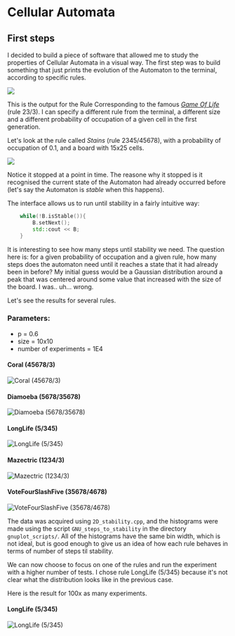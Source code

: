 # Cellular Automata

## First steps

I decided to build a piece of software that allowed me to study the properties of Cellular Automata in a visual way. The first step was to build something that just prints the evolution of the Automaton to the terminal, according to specific rules.

![](https://github.com/miguelrodriguesdossantos/CellularAutomata/blob/master/example_gifs/visual_demo.gif?raw=true)

This is the output for the Rule Corresponding to the famous [*Game Of Life*](https://en.wikipedia.org/wiki/Conway's_Game_of_Life) (rule 23/3). I can specify a different rule from the terminal, a different size and a different probability of occupation of a given cell in the first generation.

Let's look at the rule called *Stains* (rule 2345/45678), with a probability of occupation of 0.1, and a board with 15x25 cells.

![](https://github.com/miguelrodriguesdossantos/CellularAutomata/blob/master/example_gifs/visual_demo_stains.gif?raw=true)

Notice it stopped at a point in time. The reasone why it stopped is it recognised the current state of the Automaton had already occurred before (let's say the Automaton is *stable* when this happens). 

The interface allows us to run until stability in a fairly intuitive way:

```C++
	while(!B.isStable()){
		B.setNext();
		std::cout << B;
	}
```

It is interesting to see how many steps until stability we need. The question here is: for a given probability of occupation and a given rule, how many steps does the automaton need until it reaches a state that it had already been in before? My initial guess would be a Gaussian distribution around a peak that was centered around some value that increased with the size of the board. I was.. uh... wrong. 

Let's see the results for several rules.

### Parameters:

* p = 0.6
* size = 10x10
* number of experiments = 1E4

#### Coral (45678/3)
![Coral (45678/3)](https://github.com/miguelrodriguesdossantos/CellularAutomata/blob/master/2D_stability/graphs/Coral.png?raw=true)

#### Diamoeba (5678/35678)
![Diamoeba (5678/35678)](https://github.com/miguelrodriguesdossantos/CellularAutomata/blob/master/2D_stability/graphs/Diamoeba.png?raw=true)

#### LongLife (5/345)
![LongLife (5/345)](https://github.com/miguelrodriguesdossantos/CellularAutomata/blob/master/2D_stability/graphs/LongLife.png?raw=true)

#### Mazectric (1234/3)
![Mazectric (1234/3)](https://github.com/miguelrodriguesdossantos/CellularAutomata/blob/master/2D_stability/graphs/Mazectric.png?raw=true)

#### VoteFourSlashFive (35678/4678)
![VoteFourSlashFive (35678/4678)](https://github.com/miguelrodriguesdossantos/CellularAutomata/blob/master/2D_stability/graphs/VoteFourSlashFive.png?raw=true)

The data was acquired using `2D_stability.cpp`, and the histograms were made using the script `GNU_steps_to_stability` in the directory `gnuplot_scripts/`. All of the histograms have the same bin width, which is not ideal, but is good enough to give us an idea of how each rule behaves in terms of number of steps til stability. 

We can now choose to focus on one of the rules and run the experiment with a higher number of tests. I chose rule LongLife (5/345) because it's not clear what the distribution looks like in the previous case.

Here is the result for 100x as many experiments.

#### LongLife (5/345)
![LongLife (5/345)](https://github.com/miguelrodriguesdossantos/CellularAutomata/blob/master/2D_stability/graphs/LongLife_1E6.png?raw=true)

<!---
We will also look at the *stability period*, which is defined as the number of iterations the Automaton takes to return to the first repeated state. We'll look into it in more detail later.

## Studying *stability*.

### How does the number of steps until stability vary with initial occupation status?

Let's say we start with an automaton in which each cell may be either alive (with a probablility `p`) or dead (with a probability `1-p`). For any automaton of decent size, there is a huge number of different configurations for these conditions. Will all of them take approximately the same time to reach a stable state? 

#### Experiement 1 (p = 0.6, verticalSize = 10, horizontalSize = 10)

Using `gnuplot`, I plotted the absolute frequency with which each result occurred. Almost all rules result in poisson distributions. Let's take a look at some of the prettiest results:

* Conways Life (23/3)

[![](./2D/ConwaysLife.png)](./2D/ConwaysLife.png)

* Coral (45678/3)

[![](./2D/Coral.png)](./2D/Coral.png)

* Maze (12345/3)

[![](./2D/Maze.png)](./2D/Maze.png)

### How does the number of steps until stability vary with the size of the board? 

#### Conways Game Of Life

#### Amoeba

###  

-->
